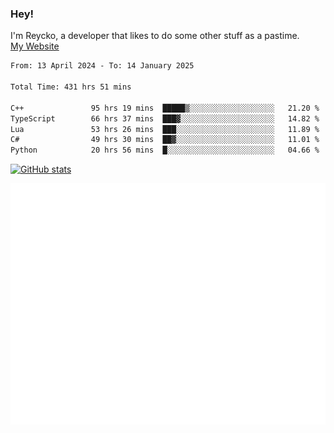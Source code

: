 ### Hey!
I'm Reycko, a developer that likes to do some other stuff as a pastime.  
[My Website](https://reycko.root.sx)

<!--START_SECTION:wakasection-->

```txt
From: 13 April 2024 - To: 14 January 2025

Total Time: 431 hrs 51 mins

C++               95 hrs 19 mins  █████▒░░░░░░░░░░░░░░░░░░░   21.20 %
TypeScript        66 hrs 37 mins  ███▓░░░░░░░░░░░░░░░░░░░░░   14.82 %
Lua               53 hrs 26 mins  ███░░░░░░░░░░░░░░░░░░░░░░   11.89 %
C#                49 hrs 30 mins  ██▓░░░░░░░░░░░░░░░░░░░░░░   11.01 %
Python            20 hrs 56 mins  █░░░░░░░░░░░░░░░░░░░░░░░░   04.66 %
```

<!--END_SECTION:wakasection-->

[![GitHub stats](https://github-readme-stats.vercel.app/api?username=Reycko&show_icons=true&theme=dark&hide_title=true&count_private=true)](https://github.com/anuraghazra/github-readme-stats)

![Metrics](/github-metrics.svg)
